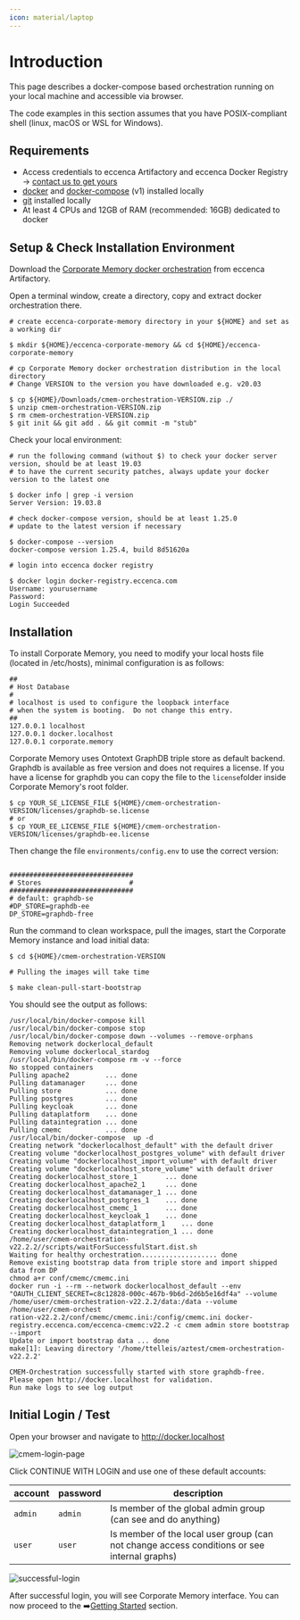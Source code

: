 ```yaml
---
icon: material/laptop
---
```

# Introduction

This page describes a docker-compose based orchestration running on your local machine and accessible via browser.

The code examples in this section assumes that you have POSIX-compliant shell (linux, macOS or WSL for Windows).

## Requirements

- Access credentials to eccenca Artifactory and eccenca Docker Registry → [contact us to get yours](https://eccenca.com/en/contact)
- [docker](https://www.docker.com/) and [docker-compose](https://docs.docker.com/compose/install/) (v1) installed locally
- [git](https://git-scm.com/book/en/v2/Getting-Started-Installing-Git) installed locally
- At least 4 CPUs and 12GB of RAM (recommended: 16GB) dedicated to docker

## Setup & Check Installation Environment

Download the [Corporate Memory docker orchestration](https://releases.eccenca.com/docker-orchestration/) from eccenca Artifactory.

Open a terminal window, create a directory, copy and extract docker orchestration there.

```shell-session
# create eccenca-corporate-memory directory in your ${HOME} and set as a working dir

$ mkdir ${HOME}/eccenca-corporate-memory && cd ${HOME}/eccenca-corporate-memory

# cp Corporate Memory docker orchestration distribution in the local directory
# Change VERSION to the version you have downloaded e.g. v20.03

$ cp ${HOME}/Downloads/cmem-orchestration-VERSION.zip ./
$ unzip cmem-orchestration-VERSION.zip
$ rm cmem-orchestration-VERSION.zip
$ git init && git add . && git commit -m "stub"
```

Check your local environment:

```shell-session
# run the following command (without $) to check your docker server version, should be at least 19.03
# to have the current security patches, always update your docker version to the latest one

$ docker info | grep -i version
Server Version: 19.03.8

# check docker-compose version, should be at least 1.25.0
# update to the latest version if necessary

$ docker-compose --version
docker-compose version 1.25.4, build 8d51620a

# login into eccenca docker registry

$ docker login docker-registry.eccenca.com
Username: yourusername
Password:
Login Succeeded
```

## Installation

To install Corporate Memory, you need to modify your local hosts file (located in /etc/hosts), minimal configuration is as follows:

```text
##
# Host Database
#
# localhost is used to configure the loopback interface
# when the system is booting.  Do not change this entry.
##
127.0.0.1 localhost
127.0.0.1 docker.localhost
127.0.0.1 corporate.memory
```

Corporate Memory uses Ontotext GraphDB triple store as default backend. Graphdb is available as free version and does not requires a license. If you have a license for graphdb you can copy the file to the ```license```folder inside Corporate Memory's root folder.

```shell-session
$ cp YOUR_SE_LICENSE_FILE ${HOME}/cmem-orchestration-VERSION/licenses/graphdb-se.license
# or
$ cp YOUR_EE_LICENSE_FILE ${HOME}/cmem-orchestration-VERSION/licenses/graphdb-ee.license
```

Then change the file ```environments/config.env``` to use the correct version:

```text

###############################
# Stores                      #
###############################
# default: graphdb-se
#DP_STORE=graphdb-ee
DP_STORE=graphdb-free

```

Run the command to clean workspace, pull the images, start the Corporate Memory instance and load initial data:

```shell-session
$ cd ${HOME}/cmem-orchestration-VERSION

# Pulling the images will take time

$ make clean-pull-start-bootstrap
```

You should see the output as follows:

```shell-session
/usr/local/bin/docker-compose kill
/usr/local/bin/docker-compose stop
/usr/local/bin/docker-compose down --volumes --remove-orphans
Removing network dockerlocal_default
Removing volume dockerlocal_stardog
/usr/local/bin/docker-compose rm -v --force
No stopped containers
Pulling apache2         ... done
Pulling datamanager     ... done
Pulling store           ... done
Pulling postgres        ... done
Pulling keycloak        ... done
Pulling dataplatform    ... done
Pulling dataintegration ... done
Pulling cmemc           ... done
/usr/local/bin/docker-compose  up -d
Creating network "dockerlocalhost_default" with the default driver
Creating volume "dockerlocalhost_postgres_volume" with default driver
Creating volume "dockerlocalhost_import_volume" with default driver
Creating volume "dockerlocalhost_store_volume" with default driver
Creating dockerlocalhost_store_1       ... done
Creating dockerlocalhost_apache2_1     ... done
Creating dockerlocalhost_datamanager_1 ... done
Creating dockerlocalhost_postgres_1    ... done
Creating dockerlocalhost_cmemc_1       ... done
Creating dockerlocalhost_keycloak_1    ... done
Creating dockerlocalhost_dataplatform_1    ... done
Creating dockerlocalhost_dataintegration_1 ... done
/home/user/cmem-orchestration-v22.2.2//scripts/waitForSuccessfulStart.dist.sh
Waiting for healthy orchestration................... done
Remove existing bootstrap data from triple store and import shipped data from DP
chmod a+r conf/cmemc/cmemc.ini
docker run -i --rm --network dockerlocalhost_default --env "OAUTH_CLIENT_SECRET=c8c12828-000c-467b-9b6d-2d6b5e16df4a" --volume /home/user/cmem-orchestration-v22.2.2/data:/data --volume /home/user/cmem-orchest
ration-v22.2.2/conf/cmemc/cmemc.ini:/config/cmemc.ini docker-registry.eccenca.com/eccenca-cmemc:v22.2 -c cmem admin store bootstrap --import
Update or import bootstrap data ... done
make[1]: Leaving directory '/home/ttelleis/aztest/cmem-orchestration-v22.2.2'

CMEM-Orchestration successfully started with store graphdb-free.
Please open http://docker.localhost for validation.
Run make logs to see log output
```

## Initial Login / Test

Open your browser and navigate to <http://docker.localhost>

![cmem-login-page](../22-1-cmem-login-page.png)

Click CONTINUE WITH LOGIN and use one of these default accounts:

| account | password | description                                                                                 |
| ------- | -------- | ------------------------------------------------------------------------------------------- |
| `admin` | `admin`  | Is member of the global admin group (can see and do anything)                               |
| `user`  | `user`   | Is member of the local user group (can not change access conditions or see internal graphs) |

![successful-login](../22-1-successful-login.png)

After successful login, you will see Corporate Memory interface. You can now proceed to the :arrow_right:[Getting Started](../../../getting-started/index.md) section.

